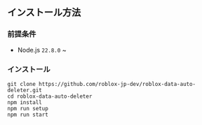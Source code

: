 ## インストール方法

### 前提条件
- Node.js `22.8.0` ~

### インストール

```shell
git clone https://github.com/roblox-jp-dev/roblox-data-auto-deleter.git
cd roblox-data-auto-deleter
npm install
npm run setup
npm run start
```
